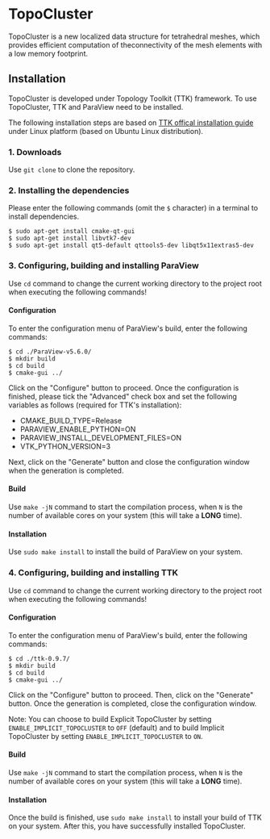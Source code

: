 # TopoCluster

TopoCluster is a new localized data structure for tetrahedral meshes, which provides efficient computation of theconnectivity of the mesh elements with a low memory footprint. 


## Installation

TopoCluster is developed under Topology Toolkit (TTK) framework. To use TopoCluster, TTK and ParaView need to be installed.

The following installation steps are based on [TTK offical installation guide](https://topology-tool-kit.github.io/installation-0.9.7.html) under Linux platform (based on Ubuntu Linux distribution).


### 1. Downloads
Use `git clone` to clone the repository.

### 2. Installing the dependencies
Please enter the following commands (omit the `$` character) in a terminal to install dependencies.

```
$ sudo apt-get install cmake-qt-gui
$ sudo apt-get install libvtk7-dev
$ sudo apt-get install qt5-default qttools5-dev libqt5x11extras5-dev
```
### 3. Configuring, building and installing ParaView
Use `cd` command to change the current working directory to the project root when executing the following commands! 

#### Configuration 
To enter the configuration menu of ParaView's build, enter the following commands:

```
$ cd ./ParaView-v5.6.0/
$ mkdir build
$ cd build
$ cmake-gui ../
```

Click on the "Configure" button to proceed. Once the configuration is finished, please tick the "Advanced" check box and set the following variables as follows (required for TTK's installation):
- CMAKE_BUILD_TYPE=Release
- PARAVIEW_ENABLE_PYTHON=ON
- PARAVIEW_INSTALL_DEVELOPMENT_FILES=ON
- VTK_PYTHON_VERSION=3

Next, click on the "Generate" button and close the configuration window when the generation is completed.

#### Build 
Use `make -jN` command to start the compilation process, when `N` is the number of available cores on your system (this will take a **LONG** time).

#### Installation
Use `sudo make install` to install the build of ParaView on your system. 

### 4. Configuring, building and installing TTK
Use `cd` command to change the current working directory to the project root when executing the following commands! 

#### Configuration
To enter the configuration menu of ParaView's build, enter the following commands:

```
$ cd ./ttk-0.9.7/
$ mkdir build
$ cd build
$ cmake-gui ../
```

Click on the "Configure" button to proceed. Then, click on the "Generate" button. Once the generation is completed, close the configuration window.

Note: You can choose to build Explicit TopoCluster by setting `ENABLE_IMPLICIT_TOPOCLUSTER` to `OFF` (default) and to build Implicit TopoCluster by setting `ENABLE_IMPLICIT_TOPOCLUSTER` to `ON`.

#### Build 
Use `make -jN` command to start the compilation process, when `N` is the number of available cores on your system (this will take a **LONG** time).

#### Installation
Once the build is finished, use `sudo make install` to install your build of TTK on your system. After this, you have successfully installed TopoCluster.


